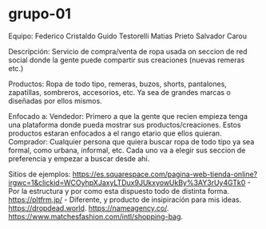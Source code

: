 # grupo-01
Equipo:
Federico Cristaldo
Guido Testorelli
Matias Prieto
Salvador Carou

Descripción: 
Servicio de compra/venta de ropa usada
on seccion de red social donde la gente puede compartir sus creaciones (nuevas remeras etc.)

Productos:
Ropa de todo tipo, remeras, buzos, shorts, pantalones, zapatillas, sombreros, accesorios, etc.
Ya sea de grandes marcas o diseñadas por ellos mismos.

Enfocado a:
Vendedor: Primero a que la gente que recien empieza tenga una plataforma donde pueda mostrar sus productos/creaciones. Estos productos estaran enfocados a el rango etario que ellos quieran.
Comprador: Cualquier persona que quiera buscar ropa de todo tipo ya sea formal, como urbana, informal, etc. Cada uno va a elegir sus seccion de preferencia y empezar a buscar desde ahí.
    
Sitios de ejemplos:
https://es.squarespace.com/pagina-web-tienda-online?irgwc=1&clickid=WCOyhpXJaxyLTDux9JUkxyowUkBy%3AY3rUy4GTk0 - Por la estructura y por como esta dispuesto todo de distinta forma.
https://pltfrm.jp/  - Diferente, y producto de insipiración para mis ideas.
https://dropdead.world.
https://nameagency.co/.
https://www.matchesfashion.com/intl/shopping-bag.
